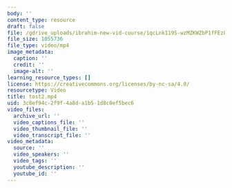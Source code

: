 ```yaml
---
body: ''
content_type: resource
draft: false
file: /gdrive_uploads/ibrahim-new-vid-course/1qcLnk119S-wzMZKWZbP1fFEz886Y207Q/tost2.mp4
file_size: 1055736
file_type: video/mp4
image_metadata:
  caption: ''
  credit: ''
  image-alt: ''
learning_resource_types: []
license: https://creativecommons.org/licenses/by-nc-sa/4.0/
resourcetype: Video
title: tost2.mp4
uid: 3c8ef94c-2f9f-4a8d-a1b5-1d8c0ef5bec6
video_files:
  archive_url: ''
  video_captions_file: ''
  video_thumbnail_file: ''
  video_transcript_file: ''
video_metadata:
  source: ''
  video_speakers: ''
  video_tags: ''
  youtube_description: ''
  youtube_id: ''
---
```

